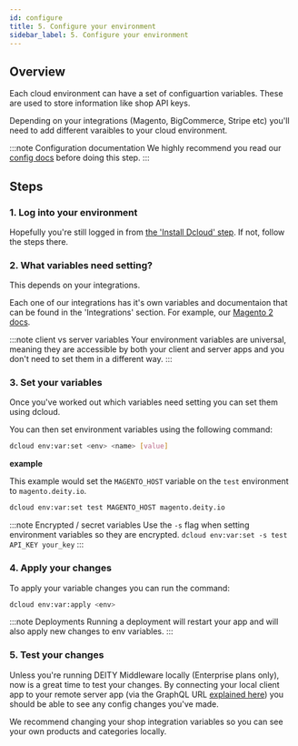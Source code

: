 ```yaml
---
id: configure
title: 5. Configure your environment
sidebar_label: 5. Configure your environment
---
```


## Overview

Each cloud environment can have a set of configuartion variables. These are used to store information like shop API keys.

Depending on your integrations (Magento, BigCommerce, Stripe etc) you'll need to add different varaibles to your cloud environment.

:::note Configuration documentation
We highly recommend you read our [config docs](/docs/platform/configuration/overview) before doing this step.
:::

## Steps

### 1. Log into your environment

Hopefully you're still logged in from [the 'Install Dcloud' step](/docs/platform/getting-started/dcloud#login-to-your-cloud-env). If not, follow the steps there.

### 2. What variables need setting?

This depends on your integrations.

Each one of our integrations has it's own variables and documentaion that can be found in the 'Integrations' section. For example, our [Magento 2 docs](/docs/platform/integration/magento2/getting-started#5-configure-your-magento-connection).

:::note client vs server variables
Your environment variables are universal, meaning they are accessible by both your client and server apps and you don't need to set them in a different way.
:::

### 3. Set your variables

Once you've worked out which variables need setting you can set them using dcloud.

You can then set environment variables using the following command:

```bash
dcloud env:var:set <env> <name> [value] 
```

**example**

This example would set the `MAGENTO_HOST` variable on the `test` environment to `magento.deity.io`.

```bash
dcloud env:var:set test MAGENTO_HOST magento.deity.io
```

:::note Encrypted / secret variables
Use the `-s` flag when setting environment variables so they are encrypted.
`dcloud env:var:set -s test API_KEY your_key`
:::

### 4. Apply your changes

To apply your variable changes you can run the command:

```bash
dcloud env:var:apply <env>
```

:::note Deployments
Running a deployment will restart your app and will also apply new changes to env variables.
:::

### 5. Test your changes

Unless you're running DEITY Middleware locally (Enterprise plans only), now is a great time to test your changes.  By connecting your local client app to your remote server app (via the GraphQL URL [explained here](/docs/platform/getting-started/create#2-add-your-details)) you should be able to see any config changes you've made.

We recommend changing your shop integration variables so you can see your own products and categories locally.
